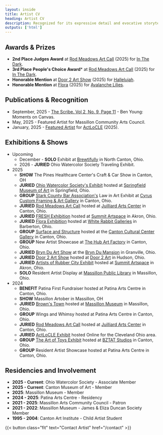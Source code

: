 ```yaml
---
layout: inside
title: Artist CV
heading: Artist CV
description: Recognized for its expressive detail and evocative storytelling. Ben's art has been featured in regional publications, awarded honors, and showcased in solo and group exhibitions. He is an active member of several arts organizations and is committed to fostering creative engagement within his local arts community.
outputs: ['html']
---
```


## Awards & Prizes ##
  * **2nd Place Judges Award** at [Rod Meadows Art Call](https://www.juilliardartscenter.com/rod-meadows-art-call.html) (2025) for [In The Dark](/artwork/in-the-dark/).
  * **3rd Place People's Choice Award*** at [Rod Meadows Art Call](https://www.juilliardartscenter.com/rod-meadows-art-call.html) (2025) for [In The Dark](/artwork/in-the-dark/).
  * **Honorable Mention** at [Door 2 Art Show](https://www.door2art.com/artshow) (2025) for [Hallelujah](/artwork/hallelujah).
  * **Honorable Mention** at [Flora](https://www.whiterabbitgalleries.org/event-details/flora-3rd-annual-juried-exhibition-2025-01-17-16-00) (2025) for [Avalanche Lilies](/artwork/avalanche-lilies).

## Publications & Recognition ##
  * September, 2025 - [The Scribe. Vol 2, No. 9, Page 11](https://the-scribe.org/read-edition.php?file=The+Scribe+19th+Edition.pdf) - Ben Young: Moments on Canvas.
  * May, 2025 - Featured Artist for Massillon Community Arts Council.
  * January, 2025 - [Featured Artist](https://www.instagram.com/p/DFfNgCKuv17/) for [ActLoCLE](https://www.actlocle.org/) (2025).

## Exhibitions & Shows ##

  * Upcoming
    * December - **SOLO** Exhibit at [Brewtifully](https://www.tracydawnbrewer.com) in North Canton, Ohio.
    * 2026 - **JURIED** Ohio Watercolor Society Traveling Exhibit.
  * 2025
    * **SHOW** The Pines Healthcare Center's Craft & Car Show in Canton, OH
    * **JURIED** [Ohio Watercolor Society's Exhibit](https://www.ohiowatercolorsociety.org/watercolor-ohio-2025) hosted at [Springfield Museum of Art](https://www.springfieldart.net) in Springfield, Ohio.
    * **GROUP** [Stark County Bar Association's](https://starkctybar.com) Law in Art Exhibit at [Cyrus Custom Framing & Art Gallery](https://www.cyruscustom.com) in Canton, Ohio.
    * **JURIED**  [Rod Meadows Art Call](https://www.juilliardartscenter.com/rod-meadows-art-call.html) hosted at [Juilliard Arts Center](https://www.juilliardartscenter.com) in Canton, Ohio.
    * **JURIED** [FRESH Exhibition](https://www.summitartspace.org/fresh-2025/) hosted at [Summit Artspace](https://www.summitartspace.org) in Akron, Ohio.
    * **JURIED** [Flora Exhibition](https://www.whiterabbitgalleries.org/event-details/flora-3rd-annual-juried-exhibition-2025-01-17-16-00) hosted at [White Rabbit Galleries](https://www.whiterabbitgalleries.org) in Barberton, Ohio.
    * **GROUP** [Surface and Structure](https://artsinstark.com/surface-and-structure-a-dialogue-in-texture-opens-january-16-at-the-cultural-center-gallery/?fbclid=IwY2xjawHs4upleHRuA2FlbQIxMAABHVuxYcp1388QiP1wHwfzSl_zD5yaXzqCEaEzwQRiffFD4fi50l4KhCRbIQ_aem_y6Loqj6coj59e3x-HEd1yg) hosted at the [Canton Cultural Center Gallery](https://culturalcenterforthearts.com) in Canton, Ohio.
    * **GROUP** New Artist Showcase at [The Hub Art Factory](https://www.thehubcanton.com) in Canton, Ohio.
    * **JURIED** [Bryn Du Art Show](https://www.bryndu.com/bryn-du-art-show) at the [Bryn Du Mansion](https://www.bryndu.com) in Granville, Ohio.
    * **JURIED** [Door 2 Art Show](https://www.door2art.com/artshow) hosted at [Door 2 Art](https://www.door2art.com) in Hudson, Ohio.
    * **JURIED** [Artists of Rubber City Exhibit](https://www.summitartspace.org/aorc-juried-exhibition-2025/) hosted at [Summit Artspace](https://www.summitartspace.org) in Akron, Ohio.
    * **SOLO** Resident Artist Display at [Massillon Public Library](https://www.massillonlibrary.org) in Massillon, Ohio.
  * 2024
    * **BENEFIT** Patina First Fundraiser hosted at Patina Arts Centre in Canton, Ohio.
    * **SHOW** Massillon Artober in Massillon, OH
    * **JURIED**  [Brown's Town](https://paulbrownmuseum.org/exhibits/detail/browns-town-art-inspired-by-ohios-football-heritage) hosted at [Massillon Museum](http://massillonmuseum.org/) in Massillon, Ohio.
    * **GROUP** Wings and Whimsy hosted at Patina Arts Centre in Canton, Ohio.
    * **JURIED**  [Rod Meadows Art Call](https://www.juilliardartscenter.com/ron-meadows-art-call-2024.html) hosted at [Juilliard Arts Center](https://www.juilliardartscenter.com) in Canton, Ohio.
    * **JURIED**  [ActLoCLE Exhibit](https://www.actlocle.org/) hosted Online for the Cleveland Ohio area.
    * **GROUP** [The Art of Toys Exhibit](https://www.facebook.com/events/886574973454122) hosted at [BZTAT Studios](http://bztatstudios.com) in Canton, Ohio.
    * **GROUP** Resident Artist Showcase hosted at Patina Arts Centre in Canton, Ohio.

## Residencies and Involvement ##

  * **2025 - Current**: Ohio Watercolor Society - Associate Member
  * **2025 - Current**: Canton Museum of Art - Member
  * **2025**: Massillon Museum - Member
  * **2024 - 2025**: Patina Arts Centre - Residency
  * **2021 - 2025**: Massillon Arts Community Council - Patron
  * **2021 - 2022**: Massillon Museum - James & Eliza Duncan Society Member
  * **1995 - 2004**: Canton Art Institute - Child Artist Student

{{< button class="fit" text="Contact Artist" href="/contact" >}}